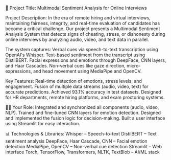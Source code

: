 📌 Project Title:
Multimodal Sentiment Analysis for Online Interviews

Project Description:
In the era of remote hiring and virtual interviews, maintaining fairness, integrity, and real-time evaluation of candidates has become a critical challenge. Our project presents a Multimodal Sentiment Analysis System that detects signs of cheating, stress, or dishonesty during online interviews by analyzing audio, video, and text data in parallel.

The system captures:
Verbal cues via speech-to-text transcription using OpenAI's Whisper.
Text-based sentiment from the transcript using DistilBERT.
Facial expressions and emotions through DeepFace, CNN layers, and Haar Cascades.
Non-verbal cues like gaze direction, micro-expressions, and head movement using MediaPipe and OpenCV.

Key Features:
Real-time detection of emotions, stress levels, and engagement.
Fusion of multiple data streams (audio, video, text) for accurate predictions.
Achieved 93.1% accuracy in test datasets.
Designed for HR departments, remote hiring platforms, and exam proctoring systems.

👩‍💻 Your Role:
Integrated and synchronized all components (audio, video, NLP).
Trained and fine-tuned CNN layers for emotion detection.
Designed and implemented the fusion logic for decision-making.
Built a user interface using Streamlit for easy interaction.

📊 Technologies & Libraries:
Whisper – Speech-to-text
DistilBERT – Text sentiment analysis
DeepFace, Haar Cascade, CNN – Facial emotion detection
MediaPipe, OpenCV – Non-verbal cue detection
Streamlit – Web interface
Torch, TensorFlow, Transformers, NLTK, TextBlob – AI/ML stack
